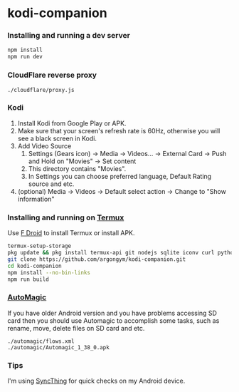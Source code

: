 # kodi-companion

### Installing and running a dev server
```bash
npm install
npm run dev
```

### CloudFlare reverse proxy
```
./cloudflare/proxy.js
```

### Kodi
1. Install Kodi from Google Play or APK.
2. Make sure that your screen's refresh rate is 60Hz, otherwise you will see a black screen in Kodi.
3. Add Video Source
	1. Settings (Gears icon) -> Media -> Videos... -> External Card -> Push and Hold on "Movies" -> Set content
	2. This directory contains "Movies".
	3. In Settings you can choose preferred language, Default Rating source and etc.
4. (optional) Media -> Videos -> Default select action -> Change to "Show information"

### Installing and running on [Termux](https://termux.dev/)
Use [F Droid](https://f-droid.org/) to install Termux or install APK.
```bash
termux-setup-storage
pkg update && pkg install termux-api git nodejs sqlite iconv curl python
git clone https://github.com/argongym/kodi-companion.git
cd kodi-companion
npm install --no-bin-links
npm run build
```

### [AutoMagic](https://automagic4android.com/download_en.html)
If you have older Android version and you have problems accessing SD card then you should use Automagic to accomplish some tasks, such as rename, move, delete files on SD card and etc.
```
./automagic/flows.xml
./automagic/Automagic_1_38_0.apk
```

### Tips
I'm using [SyncThing](https://syncthing.net/) for quick checks on my Android device.

